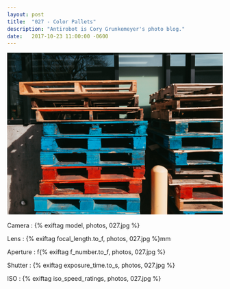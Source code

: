 ```yaml
---
layout: post
title:  "027 - Color Pallets"
description: "Antirobot is Cory Grunkemeyer's photo blog."
date:   2017-10-23 11:00:00 -0600
---
```


![027 - Color Pallets](/photos/027.jpg)

Camera
: {% exiftag model, photos, 027.jpg %}

Lens
: {% exiftag focal_length.to_f, photos, 027.jpg %}mm

Aperture
: f{% exiftag f_number.to_f, photos, 027.jpg %}

Shutter
: {% exiftag exposure_time.to_s, photos, 027.jpg %}

ISO
: {% exiftag iso_speed_ratings, photos, 027.jpg %}
